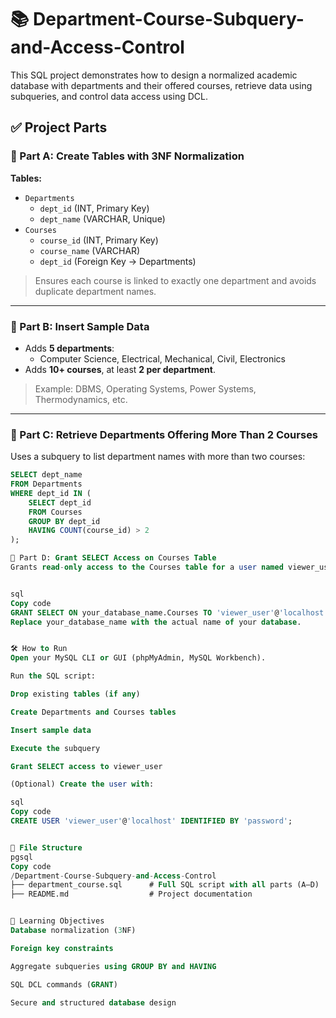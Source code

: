 # 📚 Department-Course-Subquery-and-Access-Control
This SQL project demonstrates how to design a normalized academic database with departments and their offered courses, retrieve data using subqueries, and control data access using DCL.

## ✅ Project Parts

### 🔹 Part A: Create Tables with 3NF Normalization

**Tables:**

- `Departments`
  - `dept_id` (INT, Primary Key)
  - `dept_name` (VARCHAR, Unique)
- `Courses`
  - `course_id` (INT, Primary Key)
  - `course_name` (VARCHAR)
  - `dept_id` (Foreign Key → Departments)

> Ensures each course is linked to exactly one department and avoids duplicate department names.

---

### 🔹 Part B: Insert Sample Data

- Adds **5 departments**:
  - Computer Science, Electrical, Mechanical, Civil, Electronics
- Adds **10+ courses**, at least **2 per department**.

> Example: DBMS, Operating Systems, Power Systems, Thermodynamics, etc.

---

### 🔹 Part C: Retrieve Departments Offering More Than 2 Courses

Uses a subquery to list department names with more than two courses:

```sql
SELECT dept_name
FROM Departments
WHERE dept_id IN (
    SELECT dept_id
    FROM Courses
    GROUP BY dept_id
    HAVING COUNT(course_id) > 2
);

🔹 Part D: Grant SELECT Access on Courses Table
Grants read-only access to the Courses table for a user named viewer_user:


sql
Copy code
GRANT SELECT ON your_database_name.Courses TO 'viewer_user'@'localhost';
Replace your_database_name with the actual name of your database.


🛠️ How to Run
Open your MySQL CLI or GUI (phpMyAdmin, MySQL Workbench).

Run the SQL script:

Drop existing tables (if any)

Create Departments and Courses tables

Insert sample data

Execute the subquery

Grant SELECT access to viewer_user

(Optional) Create the user with:

sql
Copy code
CREATE USER 'viewer_user'@'localhost' IDENTIFIED BY 'password';


📂 File Structure
pgsql
Copy code
/Department-Course-Subquery-and-Access-Control
├── department_course.sql      # Full SQL script with all parts (A–D)
├── README.md                  # Project documentation


🧠 Learning Objectives
Database normalization (3NF)

Foreign key constraints

Aggregate subqueries using GROUP BY and HAVING

SQL DCL commands (GRANT)

Secure and structured database design
